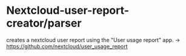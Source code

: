 # Nextcloud-user-report-creator/parser
creates a nextcloud user report using the "User usage report" app.
-> https://github.com/nextcloud/user_usage_report
